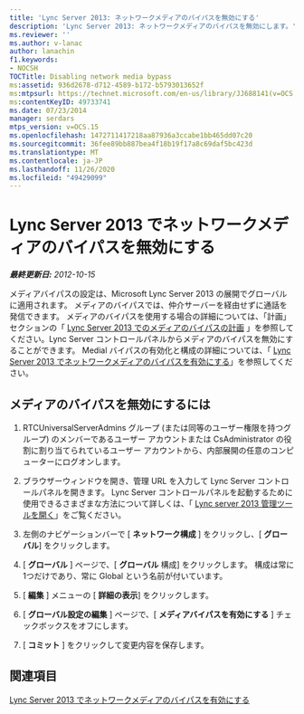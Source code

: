 ```yaml
---
title: 'Lync Server 2013: ネットワークメディアのバイパスを無効にする'
description: 'Lync Server 2013: ネットワークメディアのバイパスを無効にします。'
ms.reviewer: ''
ms.author: v-lanac
author: lanachin
f1.keywords:
- NOCSH
TOCTitle: Disabling network media bypass
ms:assetid: 936d2678-d712-4589-b172-b5793013652f
ms:mtpsurl: https://technet.microsoft.com/en-us/library/JJ688141(v=OCS.15)
ms:contentKeyID: 49733741
ms.date: 07/23/2014
manager: serdars
mtps_version: v=OCS.15
ms.openlocfilehash: 1472711417218aa87936a3ccabe1bb465dd07c20
ms.sourcegitcommit: 36fee89bb887bea4f18b19f17a8c69daf5bc423d
ms.translationtype: MT
ms.contentlocale: ja-JP
ms.lasthandoff: 11/26/2020
ms.locfileid: "49429099"
---
```

# <a name="disabling-network-media-bypass-in-lync-server-2013"></a>Lync Server 2013 でネットワークメディアのバイパスを無効にする

<div data-xmlns="http://www.w3.org/1999/xhtml">

<div class="topic" data-xmlns="http://www.w3.org/1999/xhtml" data-msxsl="urn:schemas-microsoft-com:xslt" data-cs="https://msdn.microsoft.com/">

<div data-asp="https://msdn2.microsoft.com/asp">



</div>

<div id="mainSection">

<div id="mainBody">

<span> </span>

_**最終更新日:** 2012-10-15_

メディアバイパスの設定は、Microsoft Lync Server 2013 の展開でグローバルに適用されます。 メディアのバイパスでは、仲介サーバーを経由せずに通話を発信できます。 メディアのバイパスを使用する場合の詳細については、「計画」セクションの「 [Lync Server 2013 でのメディアのバイパスの計画](lync-server-2013-planning-for-media-bypass.md) 」を参照してください。Lync Server コントロールパネルからメディアのバイパスを無効にすることができます。 Medial バイパスの有効化と構成の詳細については、「 [Lync Server 2013 でネットワークメディアのバイパスを有効にする](lync-server-2013-enabling-network-media-bypass.md)」を参照してください。

<div>

## <a name="to-disable-media-bypass"></a>メディアのバイパスを無効にするには

1.  RTCUniversalServerAdmins グループ (または同等のユーザー権限を持つグループ) のメンバーであるユーザー アカウントまたは CsAdministrator の役割に割り当てられているユーザー アカウントから、内部展開の任意のコンピューターにログオンします。

2.  ブラウザーウィンドウを開き、管理 URL を入力して Lync Server コントロールパネルを開きます。 Lync Server コントロールパネルを起動するために使用できるさまざまな方法について詳しくは、「 [Lync server 2013 管理ツールを開く](lync-server-2013-open-lync-server-administrative-tools.md)」をご覧ください。

3.  左側のナビゲーションバーで [ **ネットワーク構成** ] をクリックし、[ **グローバル**] をクリックします。

4.  [ **グローバル** ] ページで、[ **グローバル** 構成] をクリックします。 構成は常に1つだけであり、常に Global という名前が付いています。

5.  [ **編集** ] メニューの [ **詳細の表示**] をクリックします。

6.  [ **グローバル設定の編集** ] ページで、[ **メディアバイパスを有効にする** ] チェックボックスをオフにします。

7.  [ **コミット** ] をクリックして変更内容を保存します。

</div>

<div>

## <a name="see-also"></a>関連項目


[Lync Server 2013 でネットワークメディアのバイパスを有効にする](lync-server-2013-enabling-network-media-bypass.md)  
  

</div>

</div>

<span> </span>

</div>

</div>

</div>

